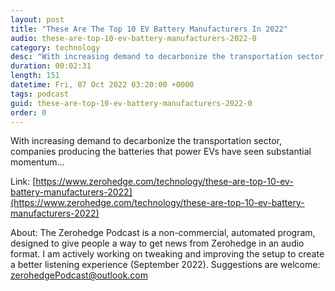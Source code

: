 ```yaml
---
layout: post
title: "These Are The Top 10 EV Battery Manufacturers In 2022"
audio: these-are-top-10-ev-battery-manufacturers-2022-0
category: technology
desc: "With increasing demand to decarbonize the transportation sector, companies producing the batteries that power EVs have seen substantial momentum..."
duration: 00:02:31
length: 151
datetime: Fri, 07 Oct 2022 03:20:00 +0000
tags: podcast
guid: these-are-top-10-ev-battery-manufacturers-2022-0
order: 0
---
```

With increasing demand to decarbonize the transportation sector, companies producing the batteries that power EVs have seen substantial momentum...

Link: [https://www.zerohedge.com/technology/these-are-top-10-ev-battery-manufacturers-2022](https://www.zerohedge.com/technology/these-are-top-10-ev-battery-manufacturers-2022)

About: The Zerohedge Podcast is a non-commercial, automated program, designed to give people a way to get news from Zerohedge in an audio format.  I am actively working on tweaking and improving the setup to create a better listening experience (September 2022).  Suggestions are welcome: [zerohedgePodcast@outlook.com](mailto:zerohedgePodcast@outlook.com)